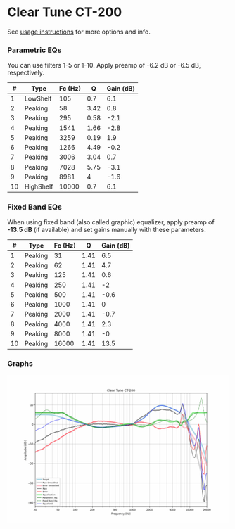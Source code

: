 # Clear Tune CT-200
See [usage instructions](https://github.com/jaakkopasanen/AutoEq#usage) for more options and info.

### Parametric EQs
You can use filters 1-5 or 1-10. Apply preamp of -6.2 dB or -6.5 dB, respectively.

|   # | Type      |   Fc (Hz) |    Q |   Gain (dB) |
|-----|-----------|-----------|------|-------------|
|   1 | LowShelf  |       105 | 0.7  |         6.1 |
|   2 | Peaking   |        58 | 3.42 |         0.8 |
|   3 | Peaking   |       295 | 0.58 |        -2.1 |
|   4 | Peaking   |      1541 | 1.66 |        -2.8 |
|   5 | Peaking   |      3259 | 0.19 |         1.9 |
|   6 | Peaking   |      1266 | 4.49 |        -0.2 |
|   7 | Peaking   |      3006 | 3.04 |         0.7 |
|   8 | Peaking   |      7028 | 5.75 |        -3.1 |
|   9 | Peaking   |      8981 | 4    |        -1.6 |
|  10 | HighShelf |     10000 | 0.7  |         6.1 |

### Fixed Band EQs
When using fixed band (also called graphic) equalizer, apply preamp of **-13.5 dB** (if available) and set gains manually with these parameters.

|   # | Type    |   Fc (Hz) |    Q |   Gain (dB) |
|-----|---------|-----------|------|-------------|
|   1 | Peaking |        31 | 1.41 |         6.5 |
|   2 | Peaking |        62 | 1.41 |         4.7 |
|   3 | Peaking |       125 | 1.41 |         0.6 |
|   4 | Peaking |       250 | 1.41 |        -2   |
|   5 | Peaking |       500 | 1.41 |        -0.6 |
|   6 | Peaking |      1000 | 1.41 |         0   |
|   7 | Peaking |      2000 | 1.41 |        -0.7 |
|   8 | Peaking |      4000 | 1.41 |         2.3 |
|   9 | Peaking |      8000 | 1.41 |        -0   |
|  10 | Peaking |     16000 | 1.41 |        13.5 |

### Graphs
![](./Clear%20Tune%20CT-200.png)
